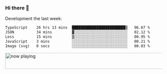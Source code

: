 ### Hi there 👋

Development the last week:
<!--START_SECTION:waka-->

```txt
TypeScript    26 hrs 13 mins  ████████████████████████▒   96.67 %
JSON          34 mins         ▓░░░░░░░░░░░░░░░░░░░░░░░░   02.12 %
Less          15 mins         ▒░░░░░░░░░░░░░░░░░░░░░░░░   00.95 %
JavaScript    3 mins          ░░░░░░░░░░░░░░░░░░░░░░░░░   00.21 %
Image (svg)   0 secs          ░░░░░░░░░░░░░░░░░░░░░░░░░   00.03 %
```

<!--END_SECTION:waka-->

<!--
**JASONPANGGO/jasonpanggo** is a ✨ _special_ ✨ repository because its `README.md` (this file) appears on your GitHub profile.

Here are some ideas to get you started:

- 🔭 I’m currently working on ...
- 🌱 I’m currently learning ...
- 👯 I’m looking to collaborate on ...
- 🤔 I’m looking for help with ...
- 💬 Ask me about ...
- 📫 How to reach me: ...
- 😄 Pronouns: ...
- ⚡ Fun fact: ...
-->

<a href="https://volt.fm/user/q8yd9e79csfr57rt" target="_blank"><img src="https://spotify-badge-egoist.vercel.app/api/now-playing" width="540" height="52" alt="now playing"></a>
